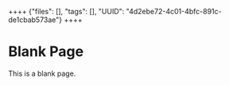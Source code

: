 ++++
{"files": [], "tags": [], "UUID": "4d2ebe72-4c01-4bfc-891c-de1cbab573ae"}
++++

# Blank Page
This is a blank page.
